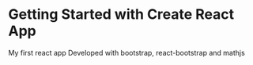 # Getting Started with Create React App
My first react app
Developed with bootstrap, react-bootstrap and mathjs